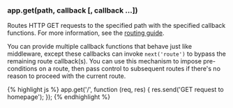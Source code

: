 <!---
 Copyright (c) 2016 StrongLoop, IBM, and Express Contributors
 License: MIT
-->

<h3 id='app.get.method'>app.get(path, callback [, callback ...])</h3>

Routes HTTP GET requests to the specified path with the specified callback functions.
For more information, see the [routing guide](/guide/routing.html).

You can provide multiple callback functions that behave just like middleware, except
these callbacks can invoke `next('route')` to bypass the remaining route callback(s).
You can use this mechanism to impose pre-conditions on a route, then pass control to
subsequent routes if there's no reason to proceed with the current route.

{% highlight js %}
app.get('/', function (req, res) {
  res.send('GET request to homepage');
});
{% endhighlight %}
